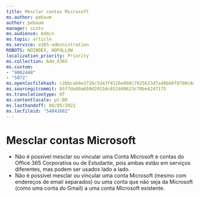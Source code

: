 ```yaml
---
title: Mesclar contas Microsoft
ms.author: pebaum
author: pebaum
manager: scotv
ms.audience: Admin
ms.topic: article
ms.service: o365-administration
ROBOTS: NOINDEX, NOFOLLOW
localization_priority: Priority
ms.collection: Adm_O365
ms.custom:
- "9002448"
- "5072"
ms.openlocfilehash: c26bcab9e3726c5d43f4126e088c7025623d7a40b66f0700c8d5e7edf1261986
ms.sourcegitcommit: b5f7da89a650d2915dc652449623c78be6247175
ms.translationtype: HT
ms.contentlocale: pt-BR
ms.lasthandoff: 08/05/2021
ms.locfileid: "54041682"
---
```

# <a name="merge-microsoft-accounts"></a>Mesclar contas Microsoft

- Não é possível mesclar ou vincular uma Conta Microsoft e contas do Office 365 Corporativa ou de Estudante, pois ambas estão em serviços diferentes, mas podem ser usados ​​lado a lado.
- Não é possível mesclar ou vincular uma conta Microsoft (mesmo com endereços de email separados) ou uma conta que não seja da Microsoft (como uma conta do Gmail) a uma conta Microsoft existente.

